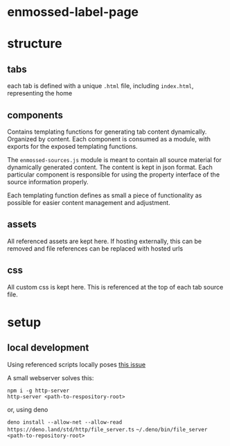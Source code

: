# enmossed-label-page

# structure
## tabs
each tab is defined with a unique `.html` file, including `index.html`, representing the
home

## components
Contains templating functions for generating tab content dynamically. Organized by content.
Each component is consumed as a module, with exports for the exposed templating functions.

The `enmossed-sources.js` module is meant to contain all source material for dynamically 
generated content. The content is kept in json format. Each particular component is
responsible for using the property interface of the source information properly.

Each templating function defines as small a piece of functionality as possible for easier
content management and adjustment.

## assets
All referenced assets are kept here. If hosting externally, this can be removed and
file references can be replaced with hosted urls

## css
All custom css is kept here. This is referenced at the top of each tab source file.

# setup
## local development
Using referenced scripts locally poses [this issue](https://stackoverflow.com/questions/62518166/cross-origin-request-blocked-error-when-loading-a-json-file)    

A small webserver solves this:

```npm i -g http-server```    
```http-server <path-to-respository-root>```

or, using deno

```deno install --allow-net --allow-read https://deno.land/std/http/file_server.ts```
```~/.deno/bin/file_server <path-to-repository-root>```
